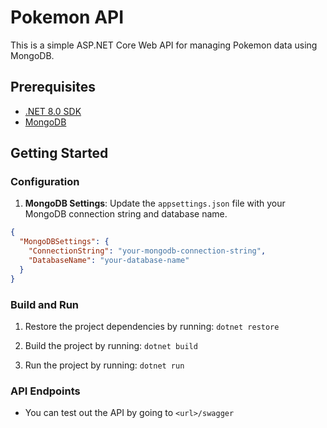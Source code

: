 # Pokemon API

This is a simple ASP.NET Core Web API for managing Pokemon data using MongoDB.

## Prerequisites

- [.NET 8.0 SDK](https://dotnet.microsoft.com/download/dotnet/8.0)
- [MongoDB](https://www.mongodb.com/try/download/community)

## Getting Started

### Configuration

1. **MongoDB Settings**: Update the `appsettings.json` file with your MongoDB connection string and database name.

```json
{
  "MongoDBSettings": {
    "ConnectionString": "your-mongodb-connection-string",
    "DatabaseName": "your-database-name"
  }
}
```

### Build and Run
1. Restore the project dependencies by running: `dotnet restore`

2. Build the project by running: `dotnet build`

3. Run the project by running: `dotnet run`

### API Endpoints
- You can test out the API by going to `<url>/swagger`

